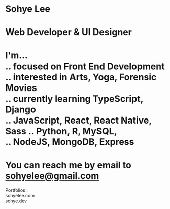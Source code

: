 Sohye Lee
======================================
Web Developer & UI Designer
======================================
I'm...      
.. focused on Front End Development
.. interested in Arts, Yoga, Forensic Movies          
.. currently learning TypeScript, Django        
.. JavaScript, React, React Native, Sass
.. Python, R, MySQL,         
.. NodeJS, MongoDB, Express      
======================================
You can reach me by email to sohyelee@gmail.com 
======================================
Portfolios :      
sohyelee.com      
sohye.dev
